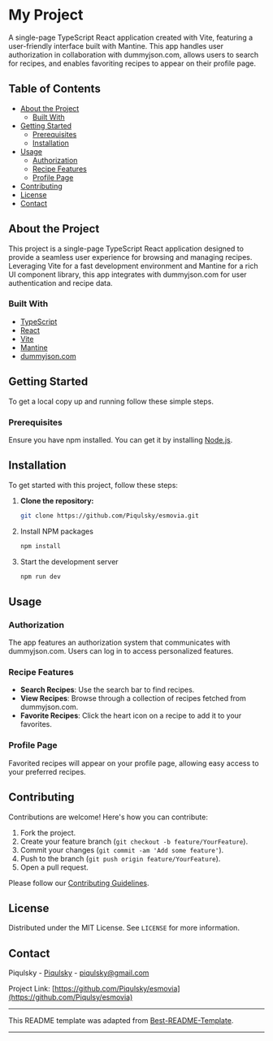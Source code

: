# My Project

A single-page TypeScript React application created with Vite, featuring a user-friendly interface built with Mantine. This app handles user authorization in collaboration with dummyjson.com, allows users to search for recipes, and enables favoriting recipes to appear on their profile page.

## Table of Contents

- [About the Project](#about-the-project)
  - [Built With](#built-with)
- [Getting Started](#getting-started)
  - [Prerequisites](#prerequisites)
  - [Installation](#installation)
- [Usage](#usage)
  - [Authorization](#authorization)
  - [Recipe Features](#recipe-features)
  - [Profile Page](#profile-page)
- [Contributing](#contributing)
- [License](#license)
- [Contact](#contact)

## About the Project

This project is a single-page TypeScript React application designed to provide a seamless user experience for browsing and managing recipes. Leveraging Vite for a fast development environment and Mantine for a rich UI component library, this app integrates with dummyjson.com for user authentication and recipe data.

### Built With

- [TypeScript](https://www.typescriptlang.org/)
- [React](https://reactjs.org/)
- [Vite](https://vitejs.dev/)
- [Mantine](https://mantine.dev/)
- [dummyjson.com](https://dummyjson.com/)

## Getting Started

To get a local copy up and running follow these simple steps.

### Prerequisites

Ensure you have npm installed. You can get it by installing [Node.js](https://nodejs.org/).

## Installation

To get started with this project, follow these steps:

1. **Clone the repository:**

   ```bash
   git clone https://github.com/Piqulsky/esmovia.git
   ```

2. Install NPM packages

   ```bash
   npm install
   ```

3. Start the development server

   ```bash
   npm run dev
   ```

## Usage

### Authorization

The app features an authorization system that communicates with dummyjson.com. Users can log in to access personalized features.

### Recipe Features

- **Search Recipes**: Use the search bar to find recipes.
- **View Recipes**: Browse through a collection of recipes fetched from dummyjson.com.
- **Favorite Recipes**: Click the heart icon on a recipe to add it to your favorites.

### Profile Page

Favorited recipes will appear on your profile page, allowing easy access to your preferred recipes.

## Contributing

Contributions are welcome! Here's how you can contribute:

1. Fork the project.
2. Create your feature branch (`git checkout -b feature/YourFeature`).
3. Commit your changes (`git commit -am 'Add some feature'`).
4. Push to the branch (`git push origin feature/YourFeature`).
5. Open a pull request.

Please follow our [Contributing Guidelines](CONTRIBUTING.md).

## License

Distributed under the MIT License. See `LICENSE` for more information.

## Contact

Piqulsky - [Piqulsky](https://linktr.ee/Piqulsky) - piqulsky@gmail.com

Project Link: [https://github.com/Piqulsky/esmovia](https://github.com/Piqulsy/esmovia)

---

This README template was adapted from [Best-README-Template](https://github.com/othneildrew/Best-README-Template).

---


